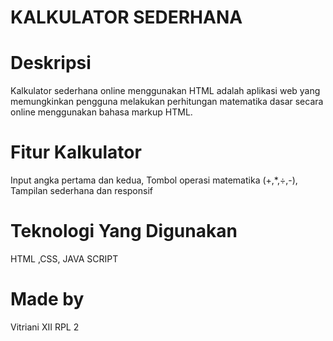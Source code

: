 # KALKULATOR SEDERHANA

# Deskripsi
Kalkulator sederhana online menggunakan HTML adalah aplikasi web yang memungkinkan pengguna melakukan perhitungan matematika dasar secara online menggunakan bahasa markup HTML.

# Fitur Kalkulator
Input angka pertama dan kedua,
Tombol operasi matematika (+,*,÷,-),
Tampilan sederhana dan responsif

# Teknologi Yang Digunakan
HTML ,CSS, JAVA SCRIPT

# Made by
Vitriani XII RPL 2
